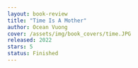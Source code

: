 ```yaml
---
layout: book-review
title: "Time Is A Mother"
author: Ocean Vuong
cover: /assets/img/book_covers/time.JPG
released: 2022
stars: 5
status: Finished
---
```

